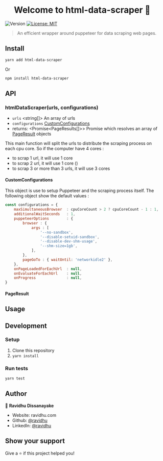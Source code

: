 <h1 align="center">Welcome to html-data-scraper 👋</h1>
<p>
  <img alt="Version" src="https://img.shields.io/badge/version-1.0.0-blue.svg?cacheSeconds=2592000" />
  <a href="#" target="_blank">
    <img alt="License: MIT" src="https://img.shields.io/badge/License-MIT-yellow.svg" />
  </a>
</p>

> An efficient wrapper around puppeteer for data scraping web pages. 

## Install

```sh
yarn add html-data-scraper
```
Or
```sh
npm install html-data-scraper
```

## API

### htmlDataScraper(urls, configurations)
* `urls` <string[]> An array of urls
* `configurations` [CustomConfigurations](#customconfigurations)
* returns: <Promise<PageResults[]>> Promise which resolves an array of [PageResult](#pageresult) objects 

This main function will split the urls to distribute the scraping process on each cpu core.
So if the computer have 4 cores :
- to scrap 1 url, it will use 1 core
- to scrap 2 url, it will use 1 core ()
- to scrap 3 or more than 3 urls, it will use 3 cores


#### CustomConfigurations

This object is use to setup Puppeteer and the scraping process itself. 
The following object show the default values :

```javascript
const configurations = {
    maxSimultaneousBrowser  : cpuCoreCount > 2 ? cpuCoreCount - 1 : 1,
    additionalWaitSeconds   : 1,
    puppeteerOptions        : {
        browser : {
            args : [
                '--no-sandbox',
                '--disable-setuid-sandbox',
                '--disable-dev-shm-usage',
                '--shm-size=1gb',
            ],
        },
        pageGoTo : { waitUntil: 'networkidle2' },
    },
    onPageLoadedForEachUrl  : null,
    onEvaluateForEachUrl    : null,
    onProgress              : null,
}
```
#### PageResult


## Usage


## Development

### Setup

1) Clone this repository
2) `yarn install`

### Run tests

```sh
yarn test
```


## Author

👤 **Ravidhu Dissanayake**

* Website: ravidhu.com
* Github: [@ravidhu](https://github.com/ravidhu)
* LinkedIn: [@ravidhu](https://linkedin.com/in/ravidhu)

## Show your support

Give a ⭐️ if this project helped you!